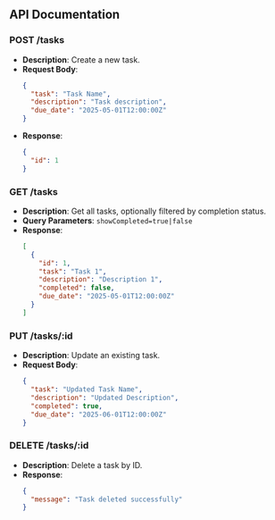 ## API Documentation

### POST /tasks
- **Description**: Create a new task.
- **Request Body**:
  ```json
  {
    "task": "Task Name",
    "description": "Task description",
    "due_date": "2025-05-01T12:00:00Z"
  }
  ```
- **Response**:
  ```json
  {
    "id": 1
  }
  ```

### GET /tasks
- **Description**: Get all tasks, optionally filtered by completion status.
- **Query Parameters**: `showCompleted=true|false`
- **Response**:
  ```json
  [
    {
      "id": 1,
      "task": "Task 1",
      "description": "Description 1",
      "completed": false,
      "due_date": "2025-05-01T12:00:00Z"
    }
  ]
  ```

### PUT /tasks/:id
- **Description**: Update an existing task.
- **Request Body**:
  ```json
  {
    "task": "Updated Task Name",
    "description": "Updated Description",
    "completed": true,
    "due_date": "2025-06-01T12:00:00Z"
  }
  ```

### DELETE /tasks/:id
- **Description**: Delete a task by ID.
- **Response**:
  ```json
  {
    "message": "Task deleted successfully"
  }
  ```
